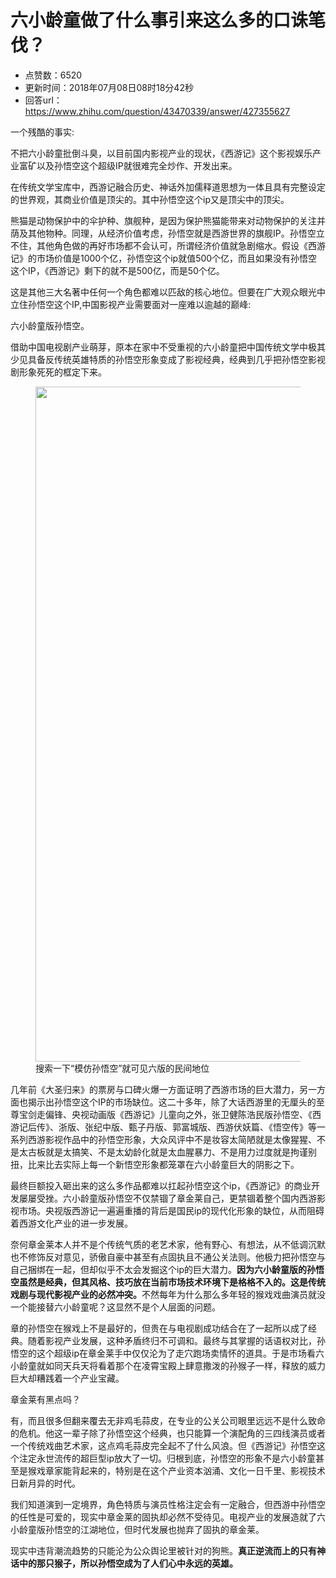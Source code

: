 # 六小龄童做了什么事引来这么多的口诛笔伐？
- 点赞数：6520
- 更新时间：2018年07月08日08时18分42秒
- 回答url：https://www.zhihu.com/question/43470339/answer/427355627
<body>
 <p data-pid="FmjdTu6o">一个残酷的事实:</p>
 <p data-pid="pmok8NqP">不把六小龄童批倒斗臭，以目前国内影视产业的现状，《西游记》这个影视娱乐产业富矿以及孙悟空这个超级IP就很难完全炒作、开发出来。</p>
 <p data-pid="qc5BLw-J">在传统文学宝库中，西游记融合历史、神话外加儒释道思想为一体且具有完整设定的世界观，其商业价值是顶尖的。其中孙悟空这个ip又是顶尖中的顶尖。</p>
 <p data-pid="xJjlilSB">熊猫是动物保护中的伞护种、旗舰种，是因为保护熊猫能带来对动物保护的关注并荫及其他物种。同理，从经济价值考虑，孙悟空就是西游世界的旗舰IP。孙悟空立不住，其他角色做的再好市场都不会认可，所谓经济价值就急剧缩水。假设《西游记》的市场价值是1000个亿，孙悟空这个ip就值500个亿，而且如果没有孙悟空这个IP，《西游记》剩下的就不是500亿，而是50个亿。</p>
 <p data-pid="ZcsEe0R1">这是其他三大名著中任何一个角色都难以匹敌的核心地位。但要在广大观众眼光中立住孙悟空这个IP,中国影视产业需要面对一座难以逾越的巅峰:</p>
 <p data-pid="RpxoyFw5">六小龄童版孙悟空。</p>
 <p data-pid="egPVvRPZ">借助中国电视剧产业萌芽，原本在家中不受重视的六小龄童把中国传统文学中极其少见具备反传统英雄特质的孙悟空形象变成了影视经典，经典到几乎把孙悟空影视剧形象死死的框定下来。</p>
 <figure data-size="normal">
  <img src="https://picx.zhimg.com/50/v2-f6b475188d195c6fa6ae7fa0c69fe472_720w.jpg?source=1940ef5c" data-rawwidth="1080" data-rawheight="1944" data-size="normal" data-original-token="v2-f41a3ad7c6159b05e3761d8584d4d8ad" data-default-watermark-src="https://pic1.zhimg.com/50/v2-093d6c87cf7d4c92c80e0f867a728e34_720w.jpg?source=1940ef5c" class="origin_image zh-lightbox-thumb" width="1080" data-original="https://pic1.zhimg.com/v2-f6b475188d195c6fa6ae7fa0c69fe472_r.jpg?source=1940ef5c">
  <figcaption>
   搜索一下“模仿孙悟空”就可见六版的民间地位
  </figcaption>
 </figure>
 <p data-pid="Ta5P2kcK">几年前《大圣归来》的票房与口碑火爆一方面证明了西游市场的巨大潜力，另一方面也揭示出孙悟空这个IP的市场缺位。这二十多年，除了大话西游里的无厘头的至尊宝剑走偏锋、央视动画版《西游记》儿童向之外，张卫健陈浩民版孙悟空、《西游记后传》、浙版、张纪中版、甄子丹版、郭富城版、西游伏妖篇、《悟空传》等一系列西游影视作品中的孙悟空形象，大众风评中不是妆容太简陋就是太像猩猩、不是太古板就是太搞笑、不是太幼龄化就是太血腥暴力、不是用力过度就是拘谨别扭，比来比去实际上每一个新悟空形象都笼罩在六小龄童巨大的阴影之下。</p>
 <p data-pid="ywU0tCrF">最终巨额投入砸出来的这么多作品都难以扛起孙悟空这个ip，《西游记》的商业开发屡屡受挫。六小龄童版孙悟空不仅禁锢了章金莱自己，更禁锢着整个国内西游影视市场。央视版西游记一遍遍重播的背后是国民ip的现代化形象的缺位，从而阻碍着西游文化产业的进一步发展。</p>
 <p data-pid="5rlh-Ypx">奈何章金莱本人并不是个传统气质的老艺术家，他有野心、有想法，从不低调沉默也不修饰反对意见，骄傲自豪中甚至有点固执且不通公关法则。他极力把孙悟空与自己捆绑在一起，但却似乎不太会发掘这个ip的巨大潜力。<b>因为六小龄童版的孙悟空虽然是经典，但其风格、技巧放在当前市场技术环境下是格格不入的。这是传统戏剧与现代影视产业的必然冲突。</b>不然每年为什么那么多年轻的猴戏戏曲演员就没一个能接替六小龄童呢？这显然不是个人层面的问题。</p>
 <p data-pid="pBsfkCVs">章的孙悟空在猴戏上不是最好的，但贵在与电视剧成功结合在了一起所以成了经典。随着影视产业发展，这种矛盾终归不可调和。最终与其掌握的话语权对比，孙悟空的这个超级ip在章金莱手中仅仅沦为了走穴跑场卖情怀的道具。于是市场看六小龄童就如同天兵天将看着那个在凌霄宝殿上肆意撒泼的孙猴子一样，释放的威力巨大却糟践着一个产业宝藏。</p>
 <p data-pid="sN1KbuGa">章金莱有黑点吗？</p>
 <p data-pid="U4arfiub">有，而且很多但翻来覆去无非鸡毛蒜皮，在专业的公关公司眼里远远不是什么致命的危机。他这一辈子除了孙悟空这个经典，也只能算一个演配角的三四线演员或者一个传统戏曲艺术家，这点鸡毛蒜皮完全起不了什么风浪。但《西游记》孙悟空这个注定永世流传的超巨型ip放大了一切。归根到底，孙悟空的形象不是六小龄童甚至是猴戏章家能背起来的，特别是在这个产业资本汹涌、文化一日千里、影视技术日新月异的时代。</p>
 <p data-pid="l9RnAWYD">我们知道演到一定境界，角色特质与演员性格注定会有一定融合，但西游中孙悟空的任性是可爱的，现实中章金莱的固执却必然不受待见。电视产业的发展造就了六小龄童版孙悟空的江湖地位，但时代发展也抛弃了固执的章金莱。</p>
 <p data-pid="NdQZRPLd">现实中违背潮流趋势的只能沦为公众舆论里被针对的狗熊。<b>真正逆流而上的只有神话中的那只猴子，所以孙悟空成为了人们心中永远的英雄。</b></p>
</body>